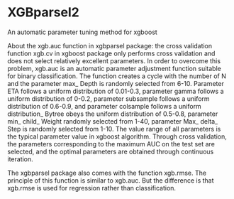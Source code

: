 # XGBparsel2
An automatic parameter tuning method for xgboost

About the xgb.auc function in xgbparsel package: the cross validation function xgb.cv in xgboost package only performs cross validation and does not select relatively excellent parameters. In order to overcome this problem, xgb.auc is an automatic parameter adjustment function suitable for binary classification. The function creates a cycle with the number of N and the parameter max_ Depth is randomly selected from 6-10. Parameter ETA follows a uniform distribution of 0.01-0.3, parameter gamma follows a uniform distribution of 0-0.2, parameter subsample follows a uniform distribution of 0.6-0.9, and parameter colsample follows a uniform distribution_ Bytree obeys the uniform distribution of 0.5-0.8, parameter min_ child_ Weight randomly selected from 1-40, parameter Max_ delta_ Step is randomly selected from 1-10. The value range of all parameters is the typical parameter value in xgboost algorithm. Through cross validation, the parameters corresponding to the maximum AUC on the test set are selected, and the optimal parameters are obtained through continuous iteration.

The xgbparsel package also comes with the function xgb.rmse. The principle of this function is similar to xgb.auc. But the difference is that xgb.rmse is used for regression rather than classification.
